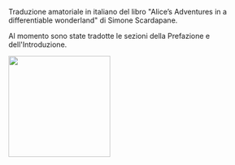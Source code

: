 Traduzione amatoriale in italiano del libro "Alice’s Adventures in a differentiable wonderland" di Simone Scardapane. 

Al momento sono state tradotte le sezioni della Prefazione e dell'Introduzione.

<img src="https://github.com/user-attachments/assets/5a634516-0160-4b9a-b405-2f5fbc229009" width="200">

